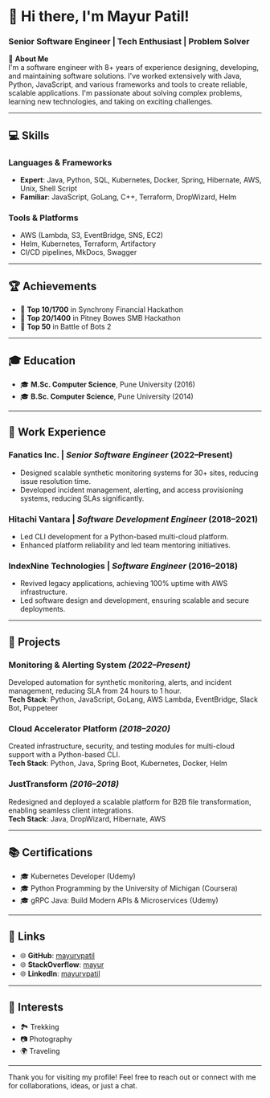 # 👋 Hi there, I'm Mayur Patil!  
### Senior Software Engineer | Tech Enthusiast | Problem Solver  

🌟 **About Me**  
I'm a software engineer with 8+ years of experience designing, developing, and maintaining software solutions. I've worked extensively with Java, Python, JavaScript, and various frameworks and tools to create reliable, scalable applications. I'm passionate about solving complex problems, learning new technologies, and taking on exciting challenges.

---

## 💻 **Skills**  

### **Languages & Frameworks**  
- **Expert**: Java, Python, SQL, Kubernetes, Docker, Spring, Hibernate, AWS, Unix, Shell Script  
- **Familiar**: JavaScript, GoLang, C++, Terraform, DropWizard, Helm  

### **Tools & Platforms**  
- AWS (Lambda, S3, EventBridge, SNS, EC2)  
- Helm, Kubernetes, Terraform, Artifactory  
- CI/CD pipelines, MkDocs, Swagger  

---

## 🏆 **Achievements**  
- 🏅 **Top 10/1700** in Synchrony Financial Hackathon  
- 🏅 **Top 20/1400** in Pitney Bowes SMB Hackathon  
- 🏅 **Top 50** in Battle of Bots 2  

---

## 🎓 **Education**  
- 🎓 **M.Sc. Computer Science**, Pune University (2016)  
- 🎓 **B.Sc. Computer Science**, Pune University (2014)  

---

## 📂 **Work Experience**

### **Fanatics Inc.** | *Senior Software Engineer* (2022–Present)  
- Designed scalable synthetic monitoring systems for 30+ sites, reducing issue resolution time.  
- Developed incident management, alerting, and access provisioning systems, reducing SLAs significantly.  

### **Hitachi Vantara** | *Software Development Engineer* (2018–2021)  
- Led CLI development for a Python-based multi-cloud platform.  
- Enhanced platform reliability and led team mentoring initiatives.  

### **IndexNine Technologies** | *Software Engineer* (2016–2018)  
- Revived legacy applications, achieving 100% uptime with AWS infrastructure.  
- Led software design and development, ensuring scalable and secure deployments.  

---

## 📌 **Projects**

### **Monitoring & Alerting System** *(2022–Present)*  
Developed automation for synthetic monitoring, alerts, and incident management, reducing SLA from 24 hours to 1 hour.  
**Tech Stack**: Python, JavaScript, GoLang, AWS Lambda, EventBridge, Slack Bot, Puppeteer  

### **Cloud Accelerator Platform** *(2018–2020)*  
Created infrastructure, security, and testing modules for multi-cloud support with a Python-based CLI.  
**Tech Stack**: Python, Java, Spring Boot, Kubernetes, Docker, Helm  

### **JustTransform** *(2016–2018)*  
Redesigned and deployed a scalable platform for B2B file transformation, enabling seamless client integrations.  
**Tech Stack**: Java, DropWizard, Hibernate, AWS  

---

## 📚 **Certifications**  
- 🎓 Kubernetes Developer (Udemy)  
- 🎓 Python Programming by the University of Michigan (Coursera)  
- 🎓 gRPC Java: Build Modern APIs & Microservices (Udemy)  

---

## 📎 **Links**  
- 🌐 **GitHub**: [mayurvpatil](https://github.com/mayurvpatil)  
- 🌐 **StackOverflow**: [mayur](https://stackoverflow.com/users/3116512/mayur)  
- 🌐 **LinkedIn**: [mayurvpatil](https://linkedin.com/in/mayurvpatil)  

---

## 🌟 **Interests**  
- 🏞️ Trekking  
- 📷 Photography  
- 🌍 Traveling  

---

Thank you for visiting my profile! Feel free to reach out or connect with me for collaborations, ideas, or just a chat.

